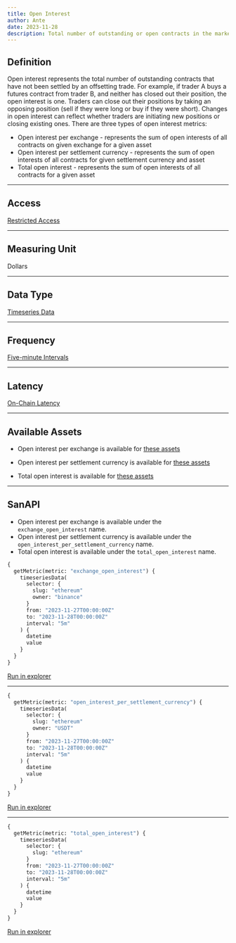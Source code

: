 ```yaml
---
title: Open Interest
author: Ante
date: 2023-11-28
description: Total number of outstanding or open contracts in the market.
---
```


## Definition
Open interest represents the total number of outstanding contracts that have not been settled by an offsetting trade. For example, if trader A buys a futures contract from trader B, and neither has closed out their position, the open interest is one.
Traders can close out their positions by taking an opposing position (sell if they were long or buy if they were short). Changes in open interest can reflect whether traders are initiating new positions or closing existing ones.
There are three types of open interest metrics:
- Open interest per exchange - represents the sum of open interests of all contracts on given exchange for a given asset
- Open interest per settlement currency - represents the sum of open interests of all contracts for given settlement currency and asset
- Total open interest - represents the sum of open interests of all contracts for a given asset
---

## Access

[Restricted Access](/metrics/details/access#restricted-access)

---

## Measuring Unit

Dollars

---

## Data Type

[Timeseries Data](/metrics/details/data-type#timeseries-data)

---

## Frequency

[Five-minute Intervals](/metrics/details/frequency#five-minute-freqency)

---

## Latency

[On-Chain Latency](/metrics/details/latency#funding-rates-latency)

---

## Available Assets

- Open interest per exchange is available for [these
  assets](<https://api.santiment.net/graphiql?variables=&query=%7B%0A%20%20getMetric(metric%3A%20%22exchange_open_interest%22)%20%7B%0A%20%20%20%20metadata%20%7B%0A%20%20%20%20%20%20availableSlugs%0A%20%20%20%20%7D%0A%20%20%7D%0A%7D%0A>)

- Open interest per settlement currency is available for [these
  assets](<https://api.santiment.net/graphiql?variables=&query=%7B%0A%20%20getMetric(metric%3A%20%22open_interest_per_settlement_currency%22)%20%7B%0A%20%20%20%20metadata%20%7B%0A%20%20%20%20%20%20availableSlugs%0A%20%20%20%20%7D%0A%20%20%7D%0A%7D%0A>)

- Total open interest is available for [these
  assets](<https://api.santiment.net/graphiql?variables=&query=%7B%0A%20%20getMetric(metric%3A%20%22total_open_interest%22)%20%7B%0A%20%20%20%20metadata%20%7B%0A%20%20%20%20%20%20availableSlugs%0A%20%20%20%20%7D%0A%20%20%7D%0A%7D%0A>)
---

## SanAPI

- Open interest per exchange is available under the `exchange_open_interest` name.
- Open interest per settlement currency is available under the  `open_interest_per_settlement_currency` name.
- Total open interest is available under the  `total_open_interest` name.

```graphql
{
  getMetric(metric: "exchange_open_interest") {
    timeseriesData(
      selector: {
        slug: "ethereum"
        owner: "binance"
      }
      from: "2023-11-27T00:00:00Z"
      to: "2023-11-28T00:00:00Z"
      interval: "5m"
    ) {
      datetime
      value
    }
  }
}
```

[Run in
explorer](<https://api.santiment.net/graphiql?query=%7B%0A%20%20getMetric(metric%3A%20%22exchange_open_interest%22)%20%7B%0A%20%20%20%20timeseriesData(%0A%20%20%20%20%20%20selector%3A%20%7B%0A%20%20%20%20%20%20%20%20slug%3A%20%22ethereum%22%0A%20%20%20%20%20%20%20%20owner%3A%20%22binance%22%0A%20%20%20%20%20%20%7D%0A%20%20%20%20%20%20from%3A%20%222023-11-27T00%3A00%3A00Z%22%0A%20%20%20%20%20%20to%3A%20%222023-11-28T00%3A00%3A00Z%22%0A%20%20%20%20%20%20interval%3A%20%225m%22%0A%20%20%20%20)%20%7B%0A%20%20%20%20%20%20datetime%0A%20%20%20%20%20%20value%0A%20%20%20%20%7D%0A%20%20%7D%0A%7D>)

---

```graphql
{
  getMetric(metric: "open_interest_per_settlement_currency") {
    timeseriesData(
      selector: {
        slug: "ethereum"
        owner: "USDT"
      }
      from: "2023-11-27T00:00:00Z"
      to: "2023-11-28T00:00:00Z"
      interval: "5m"
    ) {
      datetime
      value
    }
  }
}
```

[Run in
explorer](<https://api.santiment.net/graphiql?query=%7B%0A%20%20getMetric(metric%3A%20%22open_interest_per_settlement_currency%22)%20%7B%0A%20%20%20%20timeseriesData(%0A%20%20%20%20%20%20selector%3A%20%7B%0A%20%20%20%20%20%20%20%20slug%3A%20%22ethereum%22%0A%20%20%20%20%20%20%20%20owner%3A%20%22USDT%22%0A%20%20%20%20%20%20%7D%0A%20%20%20%20%20%20from%3A%20%222023-11-27T00%3A00%3A00Z%22%0A%20%20%20%20%20%20to%3A%20%222023-11-28T00%3A00%3A00Z%22%0A%20%20%20%20%20%20interval%3A%20%225m%22%0A%20%20%20%20)%20%7B%0A%20%20%20%20%20%20datetime%0A%20%20%20%20%20%20value%0A%20%20%20%20%7D%0A%20%20%7D%0A%7D>)


---

```graphql
{
  getMetric(metric: "total_open_interest") {
    timeseriesData(
      selector: {
        slug: "ethereum"
      }
      from: "2023-11-27T00:00:00Z"
      to: "2023-11-28T00:00:00Z"
      interval: "5m"
    ) {
      datetime
      value
    }
  }
}
```

[Run in
explorer](<https://api.santiment.net/graphiql?query=%7B%0A%20%20getMetric(metric%3A%20%22total_open_interest%22)%20%7B%0A%20%20%20%20timeseriesData(%0A%20%20%20%20%20%20selector%3A%20%7B%0A%20%20%20%20%20%20%20%20slug%3A%20%22ethereum%22%0A%20%20%20%20%20%20%7D%0A%20%20%20%20%20%20from%3A%20%222023-11-27T00%3A00%3A00Z%22%0A%20%20%20%20%20%20to%3A%20%222023-11-28T00%3A00%3A00Z%22%0A%20%20%20%20%20%20interval%3A%20%225m%22%0A%20%20%20%20)%20%7B%0A%20%20%20%20%20%20datetime%0A%20%20%20%20%20%20value%0A%20%20%20%20%7D%0A%20%20%7D%0A%7D>)
